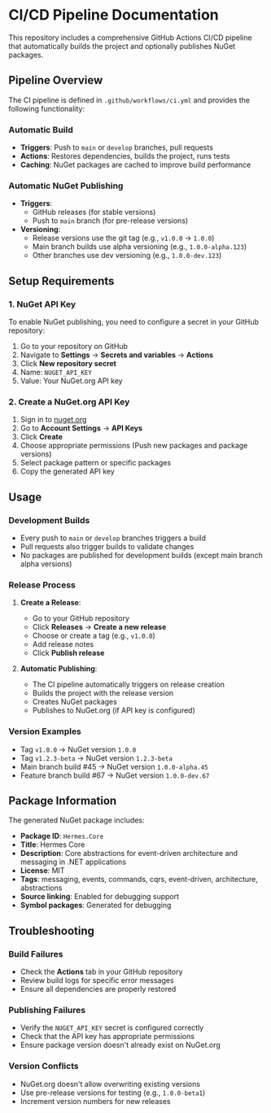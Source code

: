 # CI/CD Pipeline Documentation

This repository includes a comprehensive GitHub Actions CI/CD pipeline that automatically builds the project and optionally publishes NuGet packages.

## Pipeline Overview

The CI pipeline is defined in `.github/workflows/ci.yml` and provides the following functionality:

### Automatic Build
- **Triggers**: Push to `main` or `develop` branches, pull requests
- **Actions**: Restores dependencies, builds the project, runs tests
- **Caching**: NuGet packages are cached to improve build performance

### Automatic NuGet Publishing
- **Triggers**: 
  - GitHub releases (for stable versions)
  - Push to `main` branch (for pre-release versions)
- **Versioning**: 
  - Release versions use the git tag (e.g., `v1.0.0` → `1.0.0`)
  - Main branch builds use alpha versioning (e.g., `1.0.0-alpha.123`)
  - Other branches use dev versioning (e.g., `1.0.0-dev.123`)

## Setup Requirements

### 1. NuGet API Key
To enable NuGet publishing, you need to configure a secret in your GitHub repository:

1. Go to your repository on GitHub
2. Navigate to **Settings** → **Secrets and variables** → **Actions**
3. Click **New repository secret**
4. Name: `NUGET_API_KEY`
5. Value: Your NuGet.org API key

### 2. Create a NuGet.org API Key
1. Sign in to [nuget.org](https://nuget.org)
2. Go to **Account Settings** → **API Keys**
3. Click **Create**
4. Choose appropriate permissions (Push new packages and package versions)
5. Select package pattern or specific packages
6. Copy the generated API key

## Usage

### Development Builds
- Every push to `main` or `develop` branches triggers a build
- Pull requests also trigger builds to validate changes
- No packages are published for development builds (except main branch alpha versions)

### Release Process
1. **Create a Release**: 
   - Go to your GitHub repository
   - Click **Releases** → **Create a new release**
   - Choose or create a tag (e.g., `v1.0.0`)
   - Add release notes
   - Click **Publish release**

2. **Automatic Publishing**:
   - The CI pipeline automatically triggers on release creation
   - Builds the project with the release version
   - Creates NuGet packages
   - Publishes to NuGet.org (if API key is configured)

### Version Examples
- Tag `v1.0.0` → NuGet version `1.0.0`
- Tag `v1.2.3-beta` → NuGet version `1.2.3-beta`
- Main branch build #45 → NuGet version `1.0.0-alpha.45`
- Feature branch build #67 → NuGet version `1.0.0-dev.67`

## Package Information
The generated NuGet package includes:
- **Package ID**: `Hermes.Core`
- **Title**: Hermes Core
- **Description**: Core abstractions for event-driven architecture and messaging in .NET applications
- **License**: MIT
- **Tags**: messaging, events, commands, cqrs, event-driven, architecture, abstractions
- **Source linking**: Enabled for debugging support
- **Symbol packages**: Generated for debugging

## Troubleshooting

### Build Failures
- Check the **Actions** tab in your GitHub repository
- Review build logs for specific error messages
- Ensure all dependencies are properly restored

### Publishing Failures
- Verify the `NUGET_API_KEY` secret is configured correctly
- Check that the API key has appropriate permissions
- Ensure package version doesn't already exist on NuGet.org

### Version Conflicts
- NuGet.org doesn't allow overwriting existing versions
- Use pre-release versions for testing (e.g., `1.0.0-beta1`)
- Increment version numbers for new releases